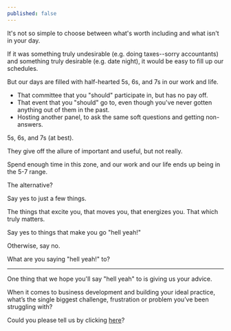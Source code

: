 ```yaml
---
published: false
---
```

It's not so simple to choose between what's worth including and what isn't in your day.

If it was something truly undesirable (e.g. doing taxes--sorry accountants) and something truly desirable (e.g. date night), it would be easy to fill up our schedules.

But our days are filled with half-hearted 5s, 6s, and 7s in our work and life.

- That committee that you "should" participate in, but has no pay off.
- That event that you "should" go to, even though you've never gotten anything out of them in the past.
- Hosting another panel, to ask the same soft questions and getting non-answers.

5s, 6s, and 7s (at best).

They give off the allure of important and useful, but not really.

Spend enough time in this zone, and our work and our life ends up being in the 5-7 range.

The alternative?

Say yes to just a few things.

The things that excite you, that moves you, that energizes you. That which truly matters.

Say yes to things that make you go "hell yeah!"

Otherwise, say no.

What are you saying "hell yeah!" to?

----

One thing that we hope you'll say "hell yeah" to is giving us your advice.

When it comes to business development and building your ideal practice, what’s the single biggest challenge, frustration or problem you’ve been struggling with?

Could you please tell us by clicking [here](https://tally.so/r/wkgkJw)?